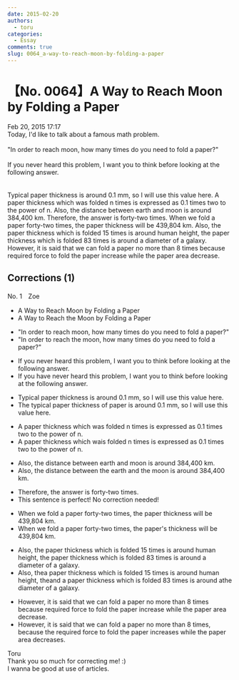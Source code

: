 ```yaml
---
date: 2015-02-20
authors:
  - toru
categories:
  - Essay
comments: true
slug: 0064_a-way-to-reach-moon-by-folding-a-paper
---
```


# 【No. 0064】A Way to Reach Moon by Folding a Paper
<div class="date">Feb 20, 2015 17:17</div>
<div id="post"><div id="body_show_ori">
Today, I'd like to talk about a famous math problem.<br/><br/>"In order to reach moon, how many times do you need to fold a paper?"<br/><br/>If you never heard this problem, I want you to think before looking at the following answer.<br/><br/><br/>Typical paper thickness is around 0.1 mm, so I will use this value here. A paper thickness which was folded n times is expressed as 0.1 times two to the power of n. Also, the distance between earth and moon is around 384,400 km. Therefore, the answer is forty-two times. When we fold a paper forty-two times, the paper thickness will be 439,804 km. Also, the paper thickness which is folded 15 times is around human height, the paper thickness which is folded 83 times is around a diameter of a galaxy. However, it is said that we can fold a paper no more than 8 times because required force to fold the paper increase while the paper area decrease.<br/>
</div></div>

<!-- more -->


## Corrections (1)
<div id="block"><div class="first_name"> No. 1　<span class="just_name">Zoe</span></div><div id="block2">
<ul class="correction_field">
<li class="incorrect">A Way to Reach Moon by Folding a Paper</li>
<li class="corrected correct">
A Way to Reach <span class="f_red">the </span>Moon by Folding a Paper
</li>
</ul>
<ul class="correction_field">
<li class="incorrect">"In order to reach moon, how many times do you need to fold a paper?"</li>
<li class="corrected correct">
"In order to reach <span class="f_red">the </span>moon, how many times do you need to fold a paper?"
</li>
</ul>
<ul class="correction_field">
<li class="incorrect">If you never heard this problem, I want you to think before looking at the following answer.</li>
<li class="corrected correct">
If you <span class="f_red">have </span>never heard this problem, I want you to think before looking at the following answer.
</li>
</ul>
<ul class="correction_field">
<li class="incorrect">Typical paper thickness is around 0.1 mm, so I will use this value here.</li>
<li class="corrected correct">
T<span class="f_red">he t</span>ypical <span class="f_gray"><span class="sline">paper </span></span>thickness <span class="f_red">of paper </span>is around 0.1 mm, so I will use this value here.
</li>
</ul>
<ul class="correction_field">
<li class="incorrect">A paper thickness which was folded n times is expressed as 0.1 times two to the power of n.</li>
<li class="corrected correct">
A paper thickness which <span class="f_gray"><span class="sline">wa</span></span><span class="f_red">i</span>s folded n times is expressed as 0.1 times two to the power of n.
</li>
</ul>
<ul class="correction_field">
<li class="incorrect">Also, the distance between earth and moon is around 384,400 km.</li>
<li class="corrected correct">
Also, the distance between <span class="f_red">th</span>e<span class="f_red"> e</span>arth and <span class="f_red">the </span>moon is around 384,400 km.
</li>
</ul>
<ul class="correction_field">
<li class="incorrect">Therefore, the answer is forty-two times.</li>
<li class="corrected perfect">This sentence is perfect! No correction needed!</li>
</ul>
<ul class="correction_field">
<li class="incorrect">When we fold a paper forty-two times, the paper thickness will be 439,804 km.</li>
<li class="corrected correct">
When we fold a paper forty-two times, the paper<span class="f_red">'s</span> thickness will be 439,804 km.
</li>
</ul>
<ul class="correction_field">
<li class="incorrect">Also, the paper thickness which is folded 15 times is around human height, the paper thickness which is folded 83 times is around a diameter of a galaxy.</li>
<li class="corrected correct">
Also, <span class="f_gray"><span class="sline">the</span></span><span class="f_red">a</span> paper <span class="f_gray"><span class="sline">thickness which is </span></span>folded 15 times is around human height, <span class="f_gray"><span class="sline">the</span></span><span class="f_red">and</span> <span class="f_red">a </span>paper <span class="f_gray"><span class="sline">thickness which is </span></span>folded 83 times is around <span class="f_gray"><span class="sline">a</span></span><span class="f_red">the</span> diameter of a galaxy.
</li>
</ul>
<ul class="correction_field">
<li class="incorrect">However, it is said that we can fold a paper no more than 8 times because required force to fold the paper increase while the paper area decrease.</li>
<li class="corrected correct">
However, it is said that we can fold a paper no more than 8 times<span class="f_red">,</span> because <span class="f_red">the </span>required force to fold the paper increase<span class="f_red">s</span> while the paper area decrease<span class="f_red">s</span>.
</li>
</ul>
</div><div class="name"><span class="just_name">Toru</span><br>
Thank you so much for correcting me! :)<br/>I wanna be good at use of articles.
</div>
</div>
